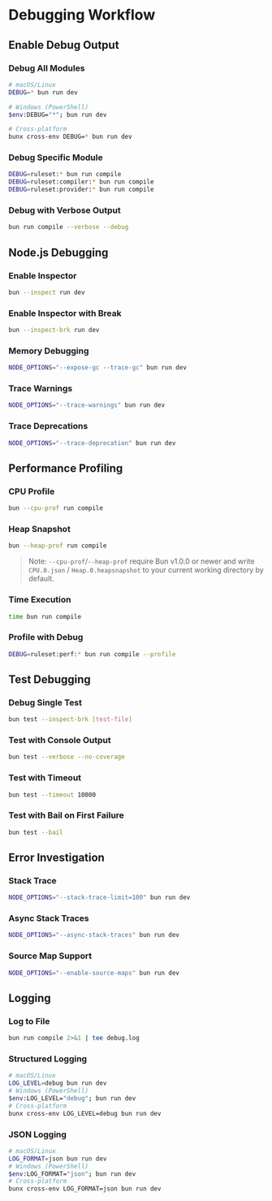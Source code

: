 # Debugging Workflow

## Enable Debug Output

### Debug All Modules

```bash
# macOS/Linux
DEBUG=* bun run dev

# Windows (PowerShell)
$env:DEBUG="*"; bun run dev

# Cross-platform
bunx cross-env DEBUG=* bun run dev
```

### Debug Specific Module

```bash
DEBUG=ruleset:* bun run compile
DEBUG=ruleset:compiler:* bun run compile
DEBUG=ruleset:provider:* bun run compile
```

### Debug with Verbose Output

```bash
bun run compile --verbose --debug
```

## Node.js Debugging

### Enable Inspector

```bash
bun --inspect run dev
```

### Enable Inspector with Break

```bash
bun --inspect-brk run dev
```

### Memory Debugging

```bash
NODE_OPTIONS="--expose-gc --trace-gc" bun run dev
```

### Trace Warnings

```bash
NODE_OPTIONS="--trace-warnings" bun run dev
```

### Trace Deprecations

```bash
NODE_OPTIONS="--trace-deprecation" bun run dev
```

## Performance Profiling

### CPU Profile

```bash
bun --cpu-prof run compile
```

### Heap Snapshot

```bash
bun --heap-prof run compile
```

> Note: `--cpu-prof`/`--heap-prof` require Bun v1.0.0 or newer and write `CPU.0.json` / `Heap.0.heapsnapshot` to your current working directory by default.

### Time Execution

```bash
time bun run compile
```

### Profile with Debug

```bash
DEBUG=ruleset:perf:* bun run compile --profile
```

## Test Debugging

### Debug Single Test

```bash
bun test --inspect-brk [test-file]
```

### Test with Console Output

```bash
bun test --verbose --no-coverage
```

### Test with Timeout

```bash
bun test --timeout 10000
```

### Test with Bail on First Failure

```bash
bun test --bail
```

## Error Investigation

### Stack Trace

```bash
NODE_OPTIONS="--stack-trace-limit=100" bun run dev
```

### Async Stack Traces

```bash
NODE_OPTIONS="--async-stack-traces" bun run dev
```

### Source Map Support

```bash
NODE_OPTIONS="--enable-source-maps" bun run dev
```

## Logging

### Log to File

```bash
bun run compile 2>&1 | tee debug.log
```

### Structured Logging

```bash
# macOS/Linux
LOG_LEVEL=debug bun run dev
# Windows (PowerShell)
$env:LOG_LEVEL="debug"; bun run dev
# Cross-platform
bunx cross-env LOG_LEVEL=debug bun run dev
```

### JSON Logging

```bash
# macOS/Linux
LOG_FORMAT=json bun run dev
# Windows (PowerShell)
$env:LOG_FORMAT="json"; bun run dev
# Cross-platform
bunx cross-env LOG_FORMAT=json bun run dev
```

